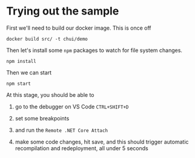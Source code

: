 # Trying out the sample

First we'll need to build our docker image. This is once off

    docker build src/ -t chui/demo

Then let's install some `npm` packages to watch for file system changes.

    npm install

Then we can start

    npm start

At this stage, you should be able to

1. go to the debugger on VS Code `CTRL+SHIFT+D`

2. set some breakpoints

3. and run the `Remote .NET Core Attach`

4. make some code changes, hit save, and this should
   trigger automatic recompilation and redeployment,
   all under 5 seconds
